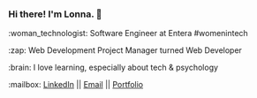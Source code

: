 ### Hi there! I'm Lonna. :slightly_smiling_face:
<p>:woman_technologist: Software Engineer at Entera #womenintech
<p>:zap: Web Development Project Manager turned Web Developer</p>
<p>:brain: I love learning, especially about tech & psychology</p>

<p>:mailbox: <a href="https://www.linkedin.com/in/lonna-lu/">LinkedIn</a> || <a href="mailto:lonna.dev@gmail.com">Email</a> || <a href="https://lonnalu.com/">Portfolio</a> </p>
